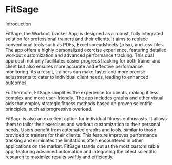 # FitSage
Introduction

FitSage, the Workout Tracker App, is designed as a robust, fully integrated solution for professional trainers and their clients. It aims to replace conventional tools such as PDFs, Excel spreadsheets (.xlsx), and .csv files. The app offers a highly personalized exercise experience, featuring detailed workout customization and advanced performance tracking. This dual approach not only facilitates easier progress tracking for both trainer and client but also ensures more accurate and effective performance monitoring. As a result, trainers can make faster and more precise adjustments to cater to individual client needs, leading to enhanced outcomes.

Furthermore, FitSage simplifies the experience for clients, making it less complex and more user-friendly. The app includes graphs and other visual aids that employ strategic fitness methods based on proven scientific principles, such as progressive overload.

FitSage is also an excellent option for individual fitness enthusiasts. It allows them to tailor their exercises and workout customization to their personal needs. Users benefit from automated graphs and tools, similar to those provided to trainers for their clients. This feature improves performance tracking and eliminates the limitations often encountered in other applications on the market. FitSage stands out as the most customizable app, featuring advanced automation and integrating the latest scientific research to maximize results swiftly and efficiently.
